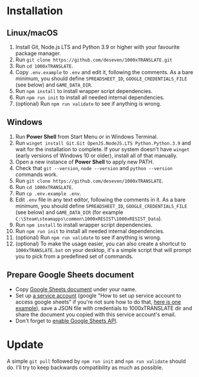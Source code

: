 # Installation

## Linux/macOS
1. Install Git, Node.js LTS and Python 3.9 or higher with your favourite package manager.
2. Run `git clone https://github.com/deseven/1000xTRANSLATE.git`
3. Run `cd 1000xTRANSLATE`.
4. Copy `.env.example` to `.env` and edit it, following the comments. As a bare minimum, you should define `SPREADSHEET_ID`, `GOOGLE_CREDENTIALS_FILE` (see below) and `GAME_DATA_DIR`.
5. Run `npm install` to install wrapper script dependencies.
6. Run `npm run init` to install all needed internal dependencies.
7. (optional) Run `npm run validate` to see if anything is wrong.

## Windows
1. Run **Power Shell** from Start Menu or in Windows Terminal.
2. Run `winget install Git.Git OpenJS.NodeJS.LTS Python.Python.3.9` and wait for the installation to complete. If your system doesn't have `winget` (early versions of Windows 10 or older), install all of that manually.
3. Open a new instance of **Power Shell** to apply new PATH.
4. Check that `git --version`, `node --version` and `python --version` commands work.
5. Run `git clone https://github.com/deseven/1000xTRANSLATE`.
6. Run `cd 1000xTRANSLATE`.
7. Run `cp .env.example .env`.
8. Edit `.env` file in any text editor, following the comments in it. As a bare minimum, you should define `SPREADSHEET_ID`, `GOOGLE_CREDENTIALS_FILE` (see below) and `GAME_DATA_DIR` (for example `C:\Steam\steamapps\common\1000xRESIST\1000xRESIST_Data`).
9. Run `npm install` to install wrapper script dependencies.
10. Run `npm run init` to install all needed internal dependencies.
11. (optional) Run `npm run validate` to see if anything is wrong.
12. (optional) To make the usage easier, you can also create a shortcut to `1000xTRANSLATE.bat` on your desktop, it's a simple script that will prompt you to pick from a predefined set of commands.

## Prepare Google Sheets document
 - Copy [Google Sheets document](https://docs.google.com/spreadsheets/d/10KcHa_iS_RSgsVauCDe6EKbskN4iZfaT9PPjdGJk--4/edit?usp=sharing) under your name.
 - Set up [a service account](https://console.cloud.google.com/) (google "How to set up service account to access google sheets" if you're not sure how to do that, [here is one example](https://stackoverflow.com/a/76838253)), save a JSON file with credentials to 1000xTRANSLATE dir and share the document you copied with this service account's email.
 - Don't forget to [enable Google Sheets API](https://support.google.com/googleapi/answer/6158841?hl=en).


# Update
A simple `git pull` followed by `npm run init` and `npm run validate` should do. I'll try to keep backwards compatibility as much as possible.